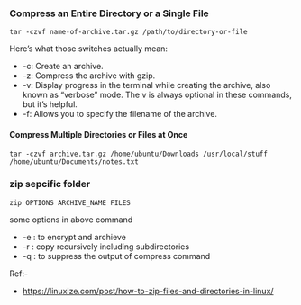 ### Compress an Entire Directory or a Single File
```
tar -czvf name-of-archive.tar.gz /path/to/directory-or-file
```
Here’s what those switches actually mean:

* -c: Create an archive.
* -z: Compress the archive with gzip.
* -v: Display progress in the terminal while creating the archive, also known as “verbose” mode. The v is always optional in these commands, but it’s helpful.
* -f: Allows you to specify the filename of the archive.

#### Compress Multiple Directories or Files at Once
```
tar -czvf archive.tar.gz /home/ubuntu/Downloads /usr/local/stuff /home/ubuntu/Documents/notes.txt

```


### zip sepcific folder
```
zip OPTIONS ARCHIVE_NAME FILES
```
some options in above command
* -e : to encrypt and archieve
* -r : copy recursively including subdirectories
* -q : to suppress the output of compress command

Ref:-
* https://linuxize.com/post/how-to-zip-files-and-directories-in-linux/
